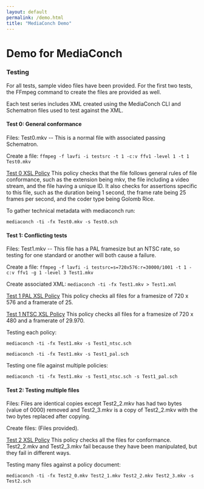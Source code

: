 ```yaml
---
layout: default
permalink: /demo.html
title: "MediaConch Demo"
---
```


# Demo for MediaConch

### Testing

For all tests, sample video files have been provided. For the first two tests, the FFmpeg command to create the files are provided as well.

Each test series includes XML created using the MediaConch CLI and Schematron files used to test against the XML. 

#### Test 0: General conformance

Files: 
Test0.mkv -- This is a normal file with associated passing Schematron.

Create a file:
`ffmpeg -f lavfi -i testsrc -t 1 -c:v ffv1 -level 1 -t 1 Test0.mkv`

[Test 0 XSL Policy](files/Test0_File_Conformance.xsl)
This policy checks that the file follows general rules of file conformance, such as the extension being mkv, the file including a video stream, and the file having a unique ID. It also checks for assertions specific to this file, such as the duration being 1 second, the frame rate being 25 frames per second, and the coder type being Golomb Rice.

To gather technical metadata with mediaconch run:

`mediaconch -ti -fx Test0.mkv -s Test0.sch`


#### Test 1: Conflicting tests

Files:
Test1.mkv -- This file has a PAL framesize but an NTSC rate, so testing for one standard or another will both cause a failure.

Create a file:
`ffmpeg -f lavfi -i testsrc=s=720x576:r=30000/1001 -t 1 -c:v ffv1 -g 1 -level 3 Test1.mkv`

Create associated XML:
`mediaconch -ti -fx Test1.mkv > Test1.xml`

[Test 1 PAL XSL Policy](files/test1_Conflicting_Tests_PAL.xsl)
This policy checks all files for a framesize of 720 x 576 and a framerate of 25.

[Test 1 NTSC XSL Policy](files/test1_Conflicting_Tests_NTSC.xsl)
This policy checks all files for a framesize of 720 x 480 and a framerate of 29.970.

Testing each policy:

`mediaconch -ti -fx Test1.mkv -s Test1_ntsc.sch`

`mediaconch -ti -fx Test1.mkv -s Test1_pal.sch`

Testing one file against multiple policies:

`mediaconch -ti -fx Test1.mkv -s Test1_ntsc.sch -s Test1_pal.sch`


#### Test 2: Testing multiple files

Files:
Files are identical copies except Test2_2.mkv has had two bytes (value of 0000) removed and Test2_3.mkv is a copy of Test2_2.mkv with the two bytes replaced after copying.

Create files:
(Files provided).

[Test 2 XSL Policy](files/Test2_Testing_Multiple_Files.xsl)
This policy checks all the files for conformance. Test2_2.mkv and Test2_3.mkv fail because they have been manipulated, but they fail in different ways.

Testing many files against a policy document:

`mediaconch -ti -fx Test2_0.mkv Test2_1.mkv Test2_2.mkv Test2_3.mkv -s Test2.sch`
